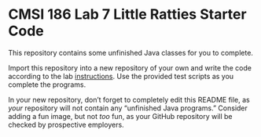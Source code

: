 # CMSI 186 Lab 7 Little Ratties Starter Code

This repository contains some unfinished Java classes for you to complete.

Import this repository into a new repository of your own and write the code according to the lab [instructions](https://cs.lmu.edu/~ray/classes/plab/lab/7/). Use the provided test scripts as you complete the programs.

In your new repository, don’t forget to completely edit this README file, as _your_ repository will not contain any “unfinished Java programs.” Consider adding a fun image, but not _too_ fun, as your GitHub repository will be checked by prospective employers.
